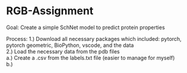 # RGB-Assignment
Goal: Create a simple SchNet model to predict protein properties 

Process:
  1.) Download all necessary packages which included: pytorch, pytorch geometric, BioPython, vscode, and the data \
  2.) Load the necessary data from the pdb files \
    a.) Create a .csv from the labels.txt file (easier to manage for myself) \
    b.) 
